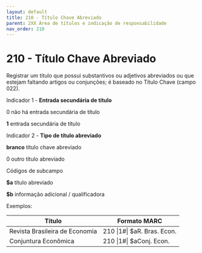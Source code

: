 ```yaml
---
layout: default
title: 210 - Título Chave Abreviado
parent: 2XX Área de títulos e indicação de responsabilidade
nav_order: 210
---
```


# 210 - Título Chave Abreviado

Registrar um título que possui substantivos ou adjetivos abreviados ou que estejam faltando artigos ou conjunções; é baseado no Título Chave (campo 022).

Indicador 1 - **Entrada secundária de título**

0 não há entrada secundária de título

**1** entrada secundária de título

Indicador 2 - **Tipo de título abreviado**

**branco** título chave abreviado

0 outro título abreviado



Códigos de subcampo

**$a** título abreviado

**$b** informação adicional / qualificadora

Exemplos:

| Título | Formato MARC |
|---------|--------------|
| Revista Brasileira de Economia | 210 \|1#\| $aR. Bras. Econ. |
| Conjuntura Econômica | 210 \|1#\| $aConj. Econ. |